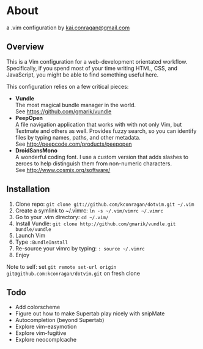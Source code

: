 # About

a .vim configuration by kai.conragan@gmail.com

## Overview

This is a Vim configuration for a web-development orientated workflow. Specifically, if you spend most of your time writing HTML, CSS, and JavaScript, you might be able to find something useful here.

This configuration relies on a few critical pieces:

  - **Vundle**  
    The most magical bundle manager in the world.  
    See https://github.com/gmarik/vundle
  - **PeepOpen**  
    A file navigation application that works with with not only Vim, but Textmate and others as well. Provides fuzzy search, so you can identify files by typing names, paths, and other metadata.  
    See http://peepcode.com/products/peepopen
  - **DroidSansMono**  
    A wonderful coding font. I use a custom version that adds slashes to zeroes to help distinguish them from non-numeric characters.  
    See http://www.cosmix.org/software/

## Installation

  1. Clone repo: `git clone git://github.com/kconragan/dotvim.git ~/.vim`
  2. Create a symlink to ~/.vimrc: `ln -s ~/.vim/vimrc ~/.vimrc`
  3. Go to your .vim directory: `cd ~/.vim/`
  4. Install Vundle: `git clone http://github.com/gmarik/vundle.git bundle/vundle`
  5. Launch Vim
  6. Type `:BundleInstall`
  7. Re-source your vimrc by typing: `: source ~/.vimrc`
  6. Enjoy

Note to self: set `git remote set-url origin git@github.com:kconragan/dotvim.git` on fresh clone

## Todo

  - Add colorscheme
  - Figure out how to make Supertab play nicely with snipMate
  - Autocompletion (beyond Supertab)
  - Explore vim-easymotion
  - Explore vim-fugitive
  - Explore neocomplcache
